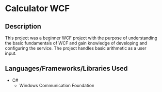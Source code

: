 # Calculator WCF
## Description
This project was a beginner WCF project with the purpose of understanding the basic fundamentals of WCF and gain knowledge of developing and configuring the service. The project handles basic arithmetic as a user input.

## Languages/Frameworks/Libraries Used
* C#
  * Windows Communication Foundation
